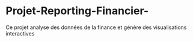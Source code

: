 # Projet-Reporting-Financier-
Ce projet analyse des données de la finance et génère des visualisations interactives

